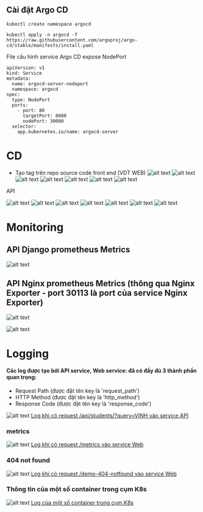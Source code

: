 
## Cài đặt Argo CD
```
kubectl create namespace argocd
```
```
kubectl apply -n argocd -f https://raw.githubusercontent.com/argoproj/argo-cd/stable/manifests/install.yaml
```
File cấu hình service Argo CD expose NodePort

```
apiVersion: v1
kind: Service
metadata:
  name: argocd-server-nodeport
  namespace: argocd
spec:
  type: NodePort
  ports:
    - port: 80
      targetPort: 8080
      nodePort: 30000
  selector:
    app.kubernetes.io/name: argocd-server
```


# CD
* Tạo tag trên repo source code front end (VDT WEB)
![alt text](./images/cd/vdt-web/vdt-web-create-git-tag.png)
![alt text](./images/cd/vdt-web/vdt-web-trigger-webhook.png)
![alt text](./images/cd/vdt-web/vdt-web-trigger-jenkins.png)
![alt text](./images/cd/vdt-web/vdt-web-jenkins-build.png)
![alt text](./images/cd/vdt-web/vdt-web-docker-hub.png)
![alt text](./images/cd/vdt-web/vdt-web-config-commit.png)
![alt text](./images/cd/vdt-web/vdt-web-diff-version.png)


API

![alt text](./images/cd/vdt-api/vdt-api-create-tag.png)
![alt text](./images/cd/vdt-api/vdt-api-git-trigger.png)
![alt text](./images/cd/vdt-api/vdt-api-jenkins-trigger.png)
![alt text](./images/cd/vdt-api/vdt-api-argo-diff.png)
![alt text](./images/cd/vdt-api/vdt-api-docker-hub.png)
![alt text](./images/cd/vdt-api/vdt-api-jenkins-success.png)
![alt text](./images/cd/vdt-api/vdt-api-argo-success.png)

# Monitoring
## API Django prometheus Metrics
![alt text](./images/monitoring/django-metrics.png)
## API Nginx prometheus Metrics (thông qua Nginx Exporter - port 30113 là port của service Nginx Exporter)
![alt text](./images/monitoring/nginx-exporter-metrics.png)

![alt text](./images/monitoring/prometheus-targets.png)

# Logging

#### Các log được tạo bởi API service, Web service: đã có đầy đủ 3 thành phần quan trọng:

- Request Path (được đặt tên key là 'request_path')
- HTTP Method (được đặt tên key là 'http_method')
- Response Code (được đặt tên key là 'response_code')

![alt text](./images/logging/vdt-api-log.png)
[Log khi có request /api/students/?query=VINH vào service API](./logs/logging/vdt-api-log.md)

### metrics
![alt text](./images/logging/vdt-web-log-metrics.png)
[Log khi có request /metrics vào service Web](./logs/logging/vdt-web-log.md)

### 404 not found
![alt text](./images/logging/vdt-web-log-404.png)
[Log khi có request /demo-404-notfound vào service Web](./logs/logging/vdt-web-log-404.md)

### Thông tin của một số container trong cụm K8s
![alt text](./images/logging/container-k8s-log.png)
[Log của một số container trong cụm K8s](./logs/logging/container-k8s-log.md)
